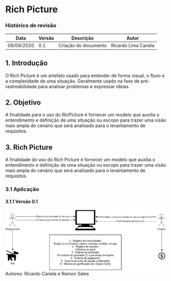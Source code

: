 # Rich Picture
### Histórico de revisão
Data | Versão | Descrição | Autor |
--------- | ------ | ------------ | --------- |
09/09/2020 | 0.1 | Criação do documento | Ricardo Lima Canela |

## 1. Introdução
O Rich Picture é um artefato usado para entender de forma visual, o fluxo e a complexidade de uma situação. Geralmente usado na fase de pré-rastreabilidade para analisar problemas e expressar ideias.

## 2. Objetivo
A finalidade para o uso do RicPicture é fornecer um modelo que auxilia o entendimento e definição de uma situação ou escopo para trazer uma visão mais ampla do cenário que será analisado para o levantamento de requisitos.

## 3. Rich Picture
A finalidade do uso do Rich Picture é fornecer um modelo que auxilia o entendimento e definição de uma situação ou escopo para trazer uma visão mais ampla do cenário que será analisado para o levantamento de requisitos.
### 3.1 Aplicação
#### 3.1.1 Versão 0.1
![rich-picture_v0.1](img/rich_picture_v1.png)  
Autores: Ricardo Canela e Ramon Sales 